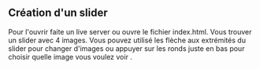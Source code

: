 ## Création d'un slider

Pour l'ouvrir faite un live server ou ouvre le fichier index.html.
Vous trouver un slider avec 4 images.
Vous pouvez utilisé les flèche aux extrémités du slider pour changer d'images ou appuyer sur les ronds juste en bas pour choisir quelle image vous voulez voir  .